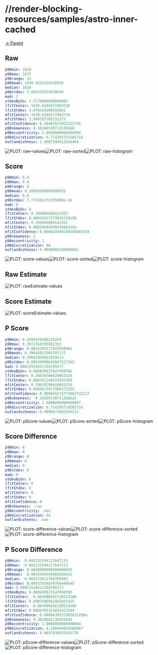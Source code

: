 
# //render-blocking-resources/samples/astro-inner-cached

[→ Parent](../..)


## Raw


```yaml
p90min: 1624
p90max: 1637
p90range: 13
p90mean: 1630.4255319148936
median: 1630
p90stdev: 3.068332979038948
mad: 2
stdevBySn: 3.5778000000000003
lfitCenter: 1630.6249372964728
lfitStdev: 3.070543598592662
mfitCenter: 1630.6249372964728
mfitStdev: 3.848355705232173
mfitConfidence: 0.38483557052321726
p90skewness: 0.19260330711536588
p90eccentricity: 1.0000000000000004
p90discretization: 6.714285714285714
outlandishness: 1.0007293512616464

```

![PLOT: raw-values](./raw/values.svg)![PLOT: raw-sorted](./raw/sorted.svg)![PLOT: raw-histogram](./raw/histogram.svg)
## Score


```yaml
p90min: 0.4
p90max: 0.4
p90range: 0
p90mean: 0.39999999999999925
median: 0.4
p90stdev: 7.771561172376096e-16
mad: 0
stdevBySn: 0
lfitCenter: 0.399905689143351
lfitStdev: 0.00023417273015219158
mfitCenter: 0.399905689143351
mfitStdev: 0.00029349199356883354
mfitConfidence: 0.000029349199356883354
p90skewness: 1
p90eccentricity: 1
p90discretization: 94
outlandishness: 0.9990002500000001

```

![PLOT: score-values](./score/values.svg)![PLOT: score-sorted](./score/sorted.svg)![PLOT: score-histogram](./score/histogram.svg)
## Raw Estimate

![PLOT: rawEstimate-values](./rawEstimate/values.svg)
## Score Estimate

![PLOT: scoreEstimate-values](./scoreEstimate/values.svg)
## P Score


```yaml
p90min: 0.3956470588235294
p90max: 0.3971764705882353
p90range: 0.0015294117647058902
p90mean: 0.39642052565707137
median: 0.39647058823529413
p90stdev: 0.00036098035047517265
mad: 0.00023529411764705577
stdevBySn: 0.000420917647058785
lfitCenter: 0.39639706620041526
lfitStdev: 0.000361240423363769
mfitCenter: 0.39639706620041526
mfitStdev: 0.0004527477300272222
mfitConfidence: 0.000045274773002722217
p90skewness: -0.19260330711286625
p90eccentricity: 1.0000000000000007
p90discretization: 6.714285714285714
outlandishness: 0.9996471865204213

```

![PLOT: pScore-values](./pScore/values.svg)![PLOT: pScore-sorted](./pScore/sorted.svg)![PLOT: pScore-histogram](./pScore/histogram.svg)
## Score Difference


```yaml
p90min: 0
p90max: 0
p90range: 0
p90mean: 0
median: 0
p90stdev: 0
mad: 0
stdevBySn: 0
lfitCenter: 0
lfitStdev: 0
mfitCenter: 0
mfitStdev: 0
mfitConfidence: 0
p90skewness: .nan
p90eccentricity: .nan
p90discretization: 94
outlandishness: .nan

```

![PLOT: score-difference-values](./score-difference/values.svg)![PLOT: score-difference-sorted](./score-difference/sorted.svg)![PLOT: score-difference-histogram](./score-difference/histogram.svg)
## P Score Difference


```yaml
p90min: -0.004235294117647115
p90max: -0.002235294117647113
p90range: 0.0020000000000000018
p90mean: -0.0035394242803504653
median: -0.003529411764705892
p90stdev: 0.00037856876766449645
mad: 0.00023529411764705577
stdevBySn: 0.000420917647058785
lfitCenter: -0.003496816720524306
lfitStdev: 0.0003506961982663165
mfitCenter: -0.003496816720524306
mfitStdev: 0.0004395325036322504
mfitConfidence: 0.00004395325036322504
p90skewness: 0.3028643136931844
p90eccentricity: 1.0000000000000004
p90discretization: 6.266666666666667
outlandishness: 0.9497839555545776

```

![PLOT: pScore-difference-values](./pScore-difference/values.svg)![PLOT: pScore-difference-sorted](./pScore-difference/sorted.svg)![PLOT: pScore-difference-histogram](./pScore-difference/histogram.svg)